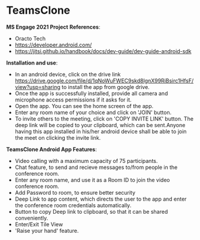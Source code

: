 # TeamsClone
**MS Engage 2021 Project** 
**References**: 
*	Oracto Tech
*	 https://developer.android.com/ 
*	https://jitsi.github.io/handbook/docs/dev-guide/dev-guide-android-sdk

**Installation and use**:
* In an android device, click on the drive link https://drive.google.com/file/d/1qNoWuFWEC9skd8lgnX99RiBsirc1HfsF/view?usp=sharing to install the app from google drive.
* Once the app is successfully installed, provide all camera and microphone access permissions if it asks for it.
* Open the app. You can see the home screen of the app.
* Enter any room name of your choice and click on 'JOIN' button.
* To invite others to the meeting, click on 'COPY  INVITE LINK' button. The deep link will be copied to your clipboard, which can be sent.Anyone having this app installed in his/her android device shall be able to join the meet on clicking the invite link.


**TeamsClone Android App Features**:
* Video calling with a maximum capacity of 75 participants.
* Chat feature, to send and recieve messages to/from people in the conference room.
* Enter any room name, and use it as a Room ID to join the video conference room.
* Add Password to room, to ensure better security
* Deep Link to app content, which directs the user to the app and enter the conference room credentials automatically.
* Button to copy Deep link to clipboard, so that it can be shared conveniently.
* Enter/Exit Tile View
* 'Raise your hand' feature.
